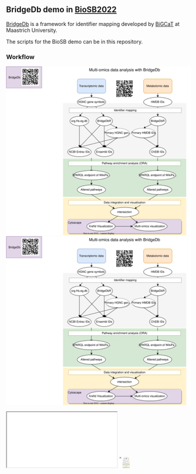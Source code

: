 ## BridgeDb demo in [BioSB2022](https://www.aanmelder.nl/biosb2022)

[BridgeDb](https://bridgedb.github.io/) is a framework for identifier mapping developed by [BiGCaT](https://www.maastrichtuniversity.nl/research/bioinformatics) at Maastrich University.

The scripts for the BioSB demo can be in this repository.

### Workflow
![Alt text](./MultiOmics_BioSB.drawio.svg?sanitize=true)
<img src="MultiOmics_BioSB.drawio.svg"/>

<iframe src="./MultiOmics_BioSB.drawio.svg"></iframe>

<!-- Clickable <img> element for Github README.md file -->
<a target="_blank" rel="nofollow">
    <img src="https://github.com/tabbassidaloii/BridgeDbDemoBioSB2022/blob/main/MultiOmics_BioSB.drawio.svg" alt="Twitter" width="30px" height="30px" />
</a>
